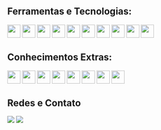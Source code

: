 ## Ferramentas e Tecnologias:
<img src="https://cdn.jsdelivr.net/gh/devicons/devicon/icons/html5/html5-original-wordmark.svg" width="30" height="30"/>  <img src="https://cdn.jsdelivr.net/gh/devicons/devicon/icons/css3/css3-original-wordmark.svg" width="30" height="30"/>  <img src="https://cdn.jsdelivr.net/gh/devicons/devicon/icons/javascript/javascript-original.svg" width="30" height="30"/>  <img src="https://cdn.jsdelivr.net/gh/devicons/devicon/icons/git/git-original.svg" width="30" height="30"/>  <img src="https://cdn.jsdelivr.net/gh/devicons/devicon/icons/github/github-original.svg" width="30" height="30"/>  <img src="https://cdn.jsdelivr.net/gh/devicons/devicon/icons/vscode/vscode-original.svg" width="30" height="30"/> <img src="https://cdn.jsdelivr.net/gh/devicons/devicon@latest/icons/vitejs/vitejs-original.svg" width="30" height="30"/>  <img src="https://cdn.jsdelivr.net/gh/devicons/devicon@latest/icons/nodejs/nodejs-original-wordmark.svg" width="30" height="30"/> <img src="https://cdn.jsdelivr.net/gh/devicons/devicon@latest/icons/npm/npm-original-wordmark.svg" width="30" height="30"/> <img src="https://cdn.jsdelivr.net/gh/devicons/devicon@latest/icons/bootstrap/bootstrap-original.svg" width="30" height="30"/>

## Conhecimentos Extras:
<img src="https://cdn.jsdelivr.net/gh/devicons/devicon/icons/figma/figma-original.svg" width="30" height="30"/>   <img src="https://cdn.jsdelivr.net/gh/devicons/devicon/icons/trello/trello-plain.svg" width="30" height="30"/> <img src="https://cdn.jsdelivr.net/gh/devicons/devicon/icons/photoshop/photoshop-plain.svg" width="30" height="30"/>    <img src="https://cdn.jsdelivr.net/gh/devicons/devicon/icons/illustrator/illustrator-plain.svg" width="30" height="30"/>    <img src="https://cdn.jsdelivr.net/gh/devicons/devicon/icons/aftereffects/aftereffects-plain.svg" width="30" height="30"/>    <img src="https://cdn.jsdelivr.net/gh/devicons/devicon/icons/premierepro/premierepro-plain.svg" width="30" height="30"/>  <img src="https://cdn.jsdelivr.net/gh/devicons/devicon/icons/wordpress/wordpress-plain.svg" width="30" height="30"/>  <img src="https://cdn.jsdelivr.net/gh/devicons/devicon/icons/woocommerce/woocommerce-original.svg" width="30" height="30"/>
          
## Redes e Contato
<div>
<a href="https://instagram.com//williangomes949" target="_blank"><img loading="lazy" src="https://img.shields.io/badge/-Instagram-%23E4305F?style=for-the-badge&logo=instagram&logoColor=white" target="_blank" style="border-radius = 5px;"></a>
<a href="https://www.linkedin.com/in/williangomes949" target="_blank"><img loading="lazy" src="https://img.shields.io/badge/-LinkedIn-%230077B5?style=for-the-badge&logo=linkedin&logoColor=white" target="_blank" border-radius="5px"></a>   
</div>
          
          
          
